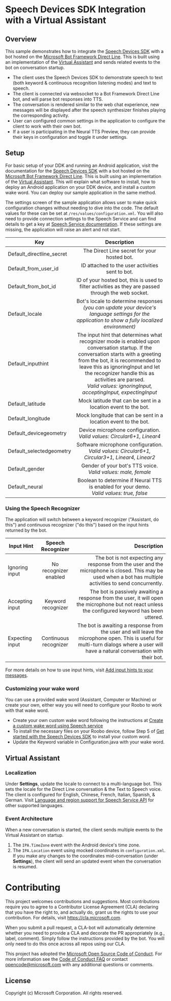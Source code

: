 ﻿# Speech Devices SDK Integration with a Virtual Assistant

## Overview

This sample demonstrates how to integrate the [Speech Devices SDK](https://docs.microsoft.com/en-us/azure/cognitive-services/speech-service/speech-devices-sdk-qsg) with a bot hosted on the [Microsoft Bot Framework Direct Line](https://docs.microsoft.com/en-us/azure/bot-service/bot-builder-howto-direct-line?view=azure-bot-service-4.0&tabs=cscreatebot%2Ccsclientapp%2Ccsrunclient). This is built using an implementation of the [Virtual Assistant](https://github.com/Microsoft/AI/tree/master/solutions/Virtual-Assistant) and sends related events to the bot on conversation startup.

* The client uses the Speech Devices SDK to demonstrate speech to text (both keyword & continuous recognition listening modes) and text to speech.
* The client is connected via websocket to a Bot Framework Direct Line bot, and will parse bot responses into TTS.
* The conversation is rendered similar to the web chat experience, new messages will be displayed after the speech synthesizer finishes playing the corresponding activity.
* User can configured common settings in the application to configure the client to work with their own bot.
* If a user is participating in the Neural TTS Preview, they can provide their keys in configuration and toggle it under settings.

## Setup

For basic setup of your DDK and running an Android application, visit the documentation for the [Speech Devices SDK](https://docs.microsoft.com/en-us/azure/cognitive-services/speech-service/speech-devices-sdk-qsg) with a bot hosted on the [Microsoft Bot Framework Direct Line](https://docs.microsoft.com/en-us/azure/bot-service/bot-builder-howto-direct-line?view=azure-bot-service-4.0&tabs=cscreatebot%2Ccsclientapp%2Ccsrunclient). This is built using an implementation of the [Virtual Assistant](https://github.com/Microsoft/AI/tree/master/solutions/Virtual-Assistant). This will explain what software to install, how to deploy an Android application on your DDK device, and install a custom wake word. You can deploy our sample application in the same method.

The settings screen of the sample application allows user to make quick configuration changes without needing to dive into the code. The default values for these can be set at `/res/values/configuration.xml`.
You will also need to provide connection settings to the Speech Service and can find details to get a key at [Speech Service documentation](https://docs.microsoft.com/en-us/azure/cognitive-services/speech-service/get-started). 
If these settings are missing, the application will raise an alert and not start.

| Key       | Description  |
| ------------- |:-------------:| 
| Default_directline_secret | The Direct Line secret for your hosted bot. |
| Default_from_user_id | ID attached to the user activities sent to bot. |
| Default_from_bot_id | ID of your hosted bot, this is used to filter activities as they are passed through the web socket.|
| Default_locale | Bot's locale to determine responses *(you can update your device's language settings for the application to show a fully localized environment)* |
| Default_inputhint | The input hint that determines what recognizer mode is enabled upon conversation startup. If the conversation starts with a greeting from the bot, it is recommended to leave this as ignoringInput and let the recognizer handle this as activities are parsed. <br> *Valid values: ignoringInput, acceptingInput, expectingInput* |
| Default_latitude | Mock latitude that can be sent in a location event to the bot. |
| Default_longitude | Mock longitude that can be sent in a location event to the bot. |
| Default_devicegeometry | Device microphone configuration. <br> *Valid values: Circular6+1, Linear4* |
| Default_selectedgeometry | Software microphone configuration. <br> *Valid values: Circular6+1, Circular3+1, Linear4, Linear2* |
| Default_gender | Gender of your bot's TTS voice. <br> *Valid values: male, female* |
| Default_neural | Boolean to determine if Neural TTS is enabled for your demo. <br> *Valid values: true, false* |

### Using the Speech Recognizer

The application will switch between a keyword recognizer ("Assistant, do this") and continuous recognizer ("do this") based on the input hints returned by the bot.

| Input Hint        | Speech Recognizer           | Description  |
| ------------- |:-------------:| -----:|
| Ignoring input      | No recognizer enabled | The bot is not expecting any response from the user and the microphone is closed. This may be used when a bot has multiple activities to send concurrently. |
| Accepting input      | Keyword recognizer | The bot is passively awaiting a response from the user, it will open the microphone but not react unless the configured keyword has been uttered. |
| Expecting input      | Continuous recognizer | The bot is awaiting a response from the user and will leave the microphone open. This is useful for multi-turn dialogs where a user will have a natural conversation with their bot.|

For more details on how to use input hints, visit [Add input hints to your messages](https://docs.microsoft.com/en-us/azure/bot-service/bot-builder-howto-add-input-hints?view=azure-bot-service-4.0&tabs=cs).

### Customizing your wake word
You can use a provided wake word (Assistant, Computer or Machine) or create your own, either way you will need to configure your Roobo to work with that wake word.
- Create your own custom wake word following the instructions at [Create a custom wake word using Speech service](https://docs.microsoft.com/en-us/azure/cognitive-services/speech-service/speech-devices-sdk-create-kws)
- To install the necessary files on your Roobo device, follow Step 5 of [Get started with the Speech Devices SDK](https://docs.microsoft.com/en-us/azure/cognitive-services/speech-service/speech-devices-sdk-qsg) to install your custom word.
- Update the Keyword variable in Configuration.java with your wake word.

## Virtual Assistant

### Localization

Under **Settings**, update the locale to connect to a multi-language bot. This sets the locale for the Direct Line conversation & the Text to Speech voice. The client is configured for English, Chinese, French, Italian, Spanish, & German. 
Visit [Language and region support for Speech Service API](https://docs.microsoft.com/en-us/azure/cognitive-services/speech-service/language-support) for other supported languages.

### Event Architecture
When a new conversation is started, the client sends multiple events to the Virtual Assistant on startup.
1. The `IPA.TimeZone` event with the Android device's time zone.
2. The `IPA.Location` event using mocked coordinates in `configuration.xml`. If you make any changes to the coordinates mid-conversation (under **Settings**), the client will send an updated event when the conversation is resumed.

# Contributing

This project welcomes contributions and suggestions.  Most contributions require you to agree to a
Contributor License Agreement (CLA) declaring that you have the right to, and actually do, grant us
the rights to use your contribution. For details, visit https://cla.microsoft.com.

When you submit a pull request, a CLA-bot will automatically determine whether you need to provide
a CLA and decorate the PR appropriately (e.g., label, comment). Simply follow the instructions
provided by the bot. You will only need to do this once across all repos using our CLA.

This project has adopted the [Microsoft Open Source Code of Conduct](https://opensource.microsoft.com/codeofconduct/).
For more information see the [Code of Conduct FAQ](https://opensource.microsoft.com/codeofconduct/faq/) or
contact [opencode@microsoft.com](mailto:opencode@microsoft.com) with any additional questions or comments.

## License
Copyright (c) Microsoft Corporation. All rights reserved.
